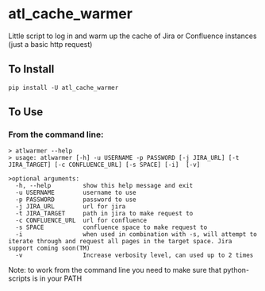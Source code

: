 # atl_cache_warmer
Little script to log in and warm up the cache of Jira or Confluence instances (just a basic http request)

## To Install
    pip install -U atl_cache_warmer
    
## To Use
### From the command line:
    > atlwarmer --help
    > usage: atlwarmer [-h] -u USERNAME -p PASSWORD [-j JIRA_URL] [-t JIRA_TARGET] [-c CONFLUENCE_URL] [-s SPACE] [-i]  [-v]

    >optional arguments:
      -h, --help         show this help message and exit
      -u USERNAME        username to use
      -p PASSWORD        password to use
      -j JIRA_URL        url for jira
      -t JIRA_TARGET     path in jira to make request to
      -c CONFLUENCE_URL  url for confluence
      -s SPACE           confluence space to make request to
      -i                 when used in combination with -s, will attempt to iterate through and request all pages in the target space. Jira support coming soon(TM)
      -v                 Increase verbosity level, can used up to 2 times
     
Note: to work from the command line you need to make sure that python-scripts is in your PATH 